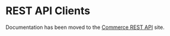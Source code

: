 # REST API Clients

Documentation has been moved to the [Commerce REST API][] site.

[Commerce REST API]: https://developer.adobe.com/commerce/webapi/rest/
